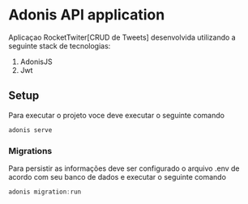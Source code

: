 # Adonis API application

Aplicaçao RocketTwiter[CRUD de Tweets] desenvolvida utilizando a seguinte stack de tecnologias:

1. AdonisJS
2. Jwt

## Setup

Para executar o projeto voce deve executar o seguinte comando

```bash
adonis serve
```

### Migrations

Para persistir as informações deve ser configurado o arquivo .env de acordo com seu banco de dados e 
executar o seguinte comando

```js
adonis migration:run
```
